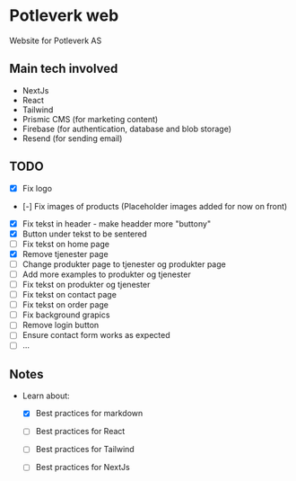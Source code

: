 # Potleverk web
Website for Potleverk AS

## Main tech involved
- NextJs
- React
- Tailwind
- Prismic CMS (for marketing content)
- Firebase (for authentication, database and blob storage)
- Resend (for sending email)

## TODO
- [x] Fix logo
- [-] Fix images of products (Placeholder images added for now on front)
- [x] Fix tekst in header - make headder more "buttony"
- [x] Button under tekst to be sentered
- [ ] Fix tekst on home page
- [x] Remove tjenester page
- [ ] Change produkter page to tjenester og produkter page
- [ ] Add more examples to produkter og tjenester
- [ ] Fix tekst on produkter og tjenester
- [ ] Fix tekst on contact page
- [ ] Fix tekst on order page
- [ ] Fix background grapics
- [ ] Remove login button
- [ ] Ensure contact form works as expected
- [ ] ...

## Notes
- Learn about:
  - [x] Best practices for markdown
  - [ ] Best practices for React
  - [ ] Best practices for Tailwind
  - [ ] Best practices for NextJs
 